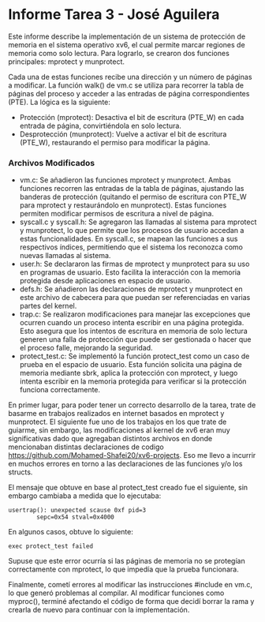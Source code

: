# Informe Tarea 3 - José Aguilera
Este informe describe la implementación de un sistema de protección de memoria en el sistema operativo xv6, el cual permite marcar regiones de memoria como solo lectura. Para lograrlo, se crearon dos funciones principales: mprotect y munprotect. 

Cada una de estas funciones recibe una dirección y un número de páginas a modificar. La función walk() de vm.c se utiliza para recorrer la tabla de páginas del proceso y acceder a las entradas de página correspondientes (PTE). La lógica es la siguiente:
<ul>
<li>Protección (mprotect): Desactiva el bit de escritura (PTE_W) en cada entrada de página, convirtiéndola en solo lectura.</li>
<li>Desprotección (munprotect): Vuelve a activar el bit de escritura (PTE_W), restaurando el permiso para modificar la página.</li>
</ul>

### Archivos Modificados

<ul>
<li>vm.c: Se añadieron las funciones mprotect y munprotect. Ambas funciones recorren las entradas de la tabla de páginas, ajustando las banderas de protección (quitando el permiso de escritura con PTE_W para mprotect y restaurándolo en munprotect). 
Estas funciones permiten modificar permisos de escritura a nivel de página.</li>

<li>syscall.c y syscall.h: Se agregaron las llamadas al sistema para mprotect y munprotect, lo que permite que los procesos de usuario accedan a estas funcionalidades. 
En syscall.c, se mapean las funciones a sus respectivos índices, permitiendo que el sistema los reconozca como nuevas llamadas al sistema.</li>

<li>user.h: Se declararon las firmas de mprotect y munprotect para su uso en programas de usuario. 
Esto facilita la interacción con la memoria protegida desde aplicaciones en espacio de usuario.</li>

<li>defs.h: Se añadieron las declaraciones de mprotect y munprotect en este archivo de cabecera para que puedan ser referenciadas en varias partes del kernel.</li>

<li>trap.c: Se realizaron modificaciones para manejar las excepciones que ocurren cuando un proceso intenta escribir en una página protegida. 
Esto asegura que los intentos de escritura en memoria de solo lectura generen una falla de protección que puede ser gestionada o hacer que el proceso falle, mejorando la seguridad.</li>

<li>protect_test.c: Se implementó la función protect_test como un caso de prueba en el espacio de usuario. 
Esta función solicita una página de memoria mediante sbrk, aplica la protección con mprotect, y luego intenta escribir en la memoria protegida para verificar si la protección funciona correctamente.</li>
</ul>

En primer lugar, para poder tener un correcto desarrollo de la tarea, trate de basarme en trabajos realizados en internet basados en mprotect y munprotect. 
El siguiente fue uno de los trabajos en los que trate de guiarme, sin embargo, las modificaciones al kernel de xv6 eran muy significativas dado que agregaban distintos archivos en donde mencionaban distintas declaraciones de codigo
<a>https://github.com/Mohamed-Shafei20/xv6-projects</a>. Eso me llevo a incurrir en muchos errores en torno a las declaraciones de las funciones y/o los structs.

El mensaje que obtuve en base al protect_test creado fue el siguiente, sin embargo cambiaba a medida que lo ejecutaba:

    usertrap(): unexpected scause 0xf pid=3
            sepc=0x54 stval=0x4000

En algunos casos, obtuve lo siguiente:

    exec protect_test failed

Supuse que este error ocurría si las páginas de memoria no se protegían correctamente con mprotect, lo que impedía que la prueba funcionara.

Finalmente, cometí errores al modificar las instrucciones #include en vm.c, lo que generó problemas al compilar. 
Al modificar funciones como myproc(), terminé afectando el código de forma que decidí borrar la rama y crearla de nuevo para continuar con la implementación.
